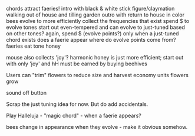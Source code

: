 chords attract faeries!
intro with black & white stick figure/claymation walking out of house and tilling garden
outro with return to house in color
bees evolve to more efficiently collect the frequencies that exist
spend $ to evolve
tones start out even-tempered and can evolve to just-tuned based on other tones?
again, spend $ (evolve points?) 
only when a just-tuned chord exists does a faerie appear
where do evolve points come from?
faeries eat tone honey

mouse also collects 'joy'? harmonic honey is just more efficient; start out with only 'joy'
  and hH must be earned by buying beehives

Users can "trim" flowers to reduce size and harvest economy units
flowers grow

sound off button



Scrap the just tuning idea for now.
But do add accidentals.

Play Halleluja - "magic chord" - when a faerie appears?

bees change in appearance when they evolve - make it obvious somehow.
